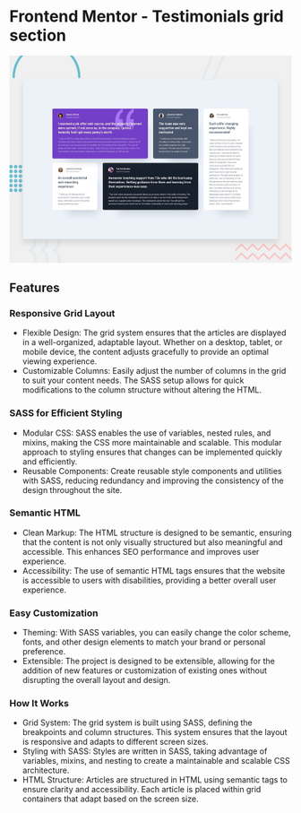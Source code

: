 # Frontend Mentor - Testimonials grid section

![Design preview for the Testimonials grid section coding challenge](./design/desktop-preview.jpg)

## Features
### Responsive Grid Layout
- Flexible Design: The grid system ensures that the articles are displayed in a well-organized, adaptable layout. Whether on a desktop, tablet, or mobile device, the content adjusts gracefully to provide an optimal viewing experience.
- Customizable Columns: Easily adjust the number of columns in the grid to suit your content needs. The SASS setup allows for quick modifications to the column structure without altering the HTML.

### SASS for Efficient Styling
- Modular CSS: SASS enables the use of variables, nested rules, and mixins, making the CSS more maintainable and scalable. This modular approach to styling ensures that changes can be implemented quickly and efficiently.
- Reusable Components: Create reusable style components and utilities with SASS, reducing redundancy and improving the consistency of the design throughout the site.

### Semantic HTML
- Clean Markup: The HTML structure is designed to be semantic, ensuring that the content is not only visually structured but also meaningful and accessible. This enhances SEO performance and improves user experience.
- Accessibility: The use of semantic HTML tags ensures that the website is accessible to users with disabilities, providing a better overall user experience.

### Easy Customization
- Theming: With SASS variables, you can easily change the color scheme, fonts, and other design elements to match your brand or personal preference.
- Extensible: The project is designed to be extensible, allowing for the addition of new features or customization of existing ones without disrupting the overall layout and design.

### How It Works
- Grid System: The grid system is built using SASS, defining the breakpoints and column structures. This system ensures that the layout is responsive and adapts to different screen sizes.
- Styling with SASS: Styles are written in SASS, taking advantage of variables, mixins, and nesting to create a maintainable and scalable CSS architecture.
- HTML Structure: Articles are structured in HTML using semantic tags to ensure clarity and accessibility. Each article is placed within grid containers that adapt based on the screen size.